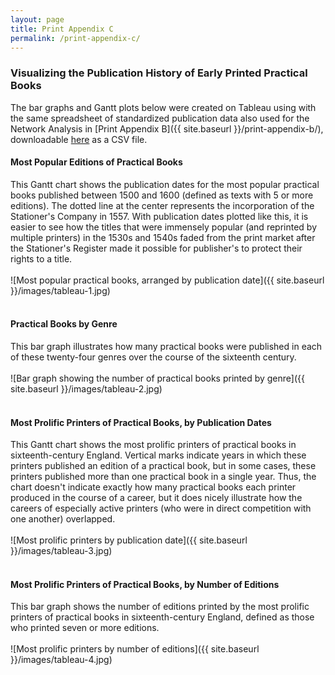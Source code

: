 ```yaml
---
layout: page
title: Print Appendix C
permalink: /print-appendix-c/
---
```


### Visualizing the Publication History of Early Printed Practical Books

The bar graphs and Gantt plots below were created on Tableau using with the same spreadsheet of
standardized publication data also used for the Network Analysis in [Print Appendix B]({{ site.baseurl }}/print-appendix-b/),
downloadable [here](https://docs.google.com/spreadsheets/d/e/2PACX-1vTCv6EiFo5wd_N0MBuJH2ymK_xticVm3k2-4ZgccZTCeA9v-yTA2kEE3ff9ER_4xbkwIkSrt4IoX0dk/pub?output=csv)
as a CSV file. 
<br>
#### Most Popular Editions of Practical Books
This Gantt chart shows the publication dates for the most popular practical books
published between 1500 and 1600 (defined as texts with 5 or more editions). The dotted line at the
center represents the incorporation of the Stationer's Company in 1557. With publication dates plotted like this,
it is easier to see how the titles that were immensely popular (and reprinted by multiple printers)
in the 1530s and 1540s faded from the print market after the Stationer's Register made it possible
for publisher's to protect their rights to a title.
<br>
<br>
![Most popular practical books, arranged by publication date]({{ site.baseurl }}/images/tableau-1.jpg)
<br>
<br>
#### Practical Books by Genre
This bar graph illustrates how many practical books were published in each of these twenty-four
genres over the course of the sixteenth century. 
<br>
<br>
![Bar graph showing the number of practical books printed by genre]({{ site.baseurl }}/images/tableau-2.jpg)
<br>
<br>
#### Most Prolific Printers of Practical Books, by Publication Dates
This Gantt chart shows the most prolific printers of practical books in sixteenth-century England.
Vertical marks indicate years in which these printers published an edition of a practical book, but
in some cases, these printers published more than one practical book in a single year. Thus, the chart doesn't indicate
exactly how many practical books each printer produced in the course of a career, but it does
nicely illustrate how the careers of especially active printers (who were in direct competition with one another) overlapped.
<br>
<br>
![Most prolific printers by publication date]({{ site.baseurl }}/images/tableau-3.jpg)
<br>
<br>
#### Most Prolific Printers of Practical Books, by Number of Editions
This bar graph shows the number of editions printed by the most prolific printers of practical
books in sixteenth-century England, defined as those who printed seven or more editions.
<br>
<br>
![Most prolific printers by number of editions]({{ site.baseurl }}/images/tableau-4.jpg)